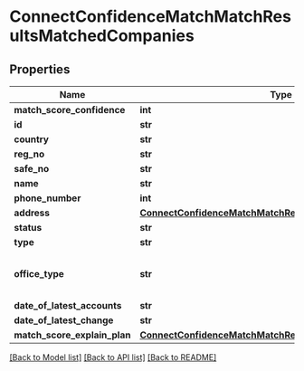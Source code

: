 # ConnectConfidenceMatchMatchResultsMatchedCompanies

## Properties
Name | Type | Description | Notes
------------ | ------------- | ------------- | -------------
**match_score_confidence** | **int** |  | [optional] 
**id** | **str** |  | [optional] 
**country** | **str** |  | [optional] 
**reg_no** | **str** |  | [optional] 
**safe_no** | **str** |  | [optional] 
**name** | **str** |  | [optional] 
**phone_number** | **int** |  | [optional] 
**address** | [**ConnectConfidenceMatchMatchResultsAddress**](ConnectConfidenceMatchMatchResultsAddress.md) |  | [optional] 
**status** | **str** |  | [optional] 
**type** | **str** |  | [optional] 
**office_type** | **str** | Only available with US companies. | [optional] 
**date_of_latest_accounts** | **str** |  | [optional] 
**date_of_latest_change** | **str** |  | [optional] 
**match_score_explain_plan** | [**ConnectConfidenceMatchMatchResultsMatchScoreExplainPlan**](ConnectConfidenceMatchMatchResultsMatchScoreExplainPlan.md) |  | [optional] 

[[Back to Model list]](../README.md#documentation-for-models) [[Back to API list]](../README.md#documentation-for-api-endpoints) [[Back to README]](../README.md)

